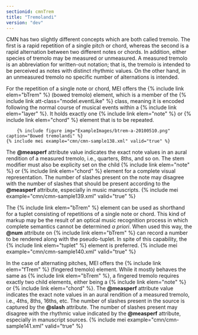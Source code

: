 ```yaml
---
sectionid: cmnTrem
title: "Tremolandi"
version: "dev"
---
```


CMN has two slightly different concepts which are both called tremolo. The first is a rapid repetition of a single pitch or chord, whereas the second is a rapid alternation between two different notes or chords. In addition, either species of tremolo may be measured or unmeasured. A measured tremolo is an abbreviation for written-out notation; that is, the tremolo is intended to be perceived as notes with distinct rhythmic values. On the other hand, in an unmeasured tremolo no specific number of alternations is intended.

For the repetition of a single note or chord, MEI offers the {% include link elem="bTrem" %} (bowed tremolo) element, which is a member of the {% include link att-class="model.eventLike" %} class, meaning it is encoded following the normal course of musical events within a {% include link elem="layer" %}. It holds exactly one {% include link elem="note" %} or {% include link elem="chord" %} element that is to be repeated.

        {% include figure img="ExampleImages/btrem-a-20100510.png" caption="Bowed tremolandi" %}
    {% include mei example="cmn/cmn-sample138.xml" valid="true" %}
    
The **@measperf** attribute value indicates the exact note values in an aural rendition of a measured tremolo, i.e., quarters, 8ths, and so on. The stem modifier must also be explicity set on the child {% include link elem="note" %} or {% include link elem="chord" %} element for a complete visual representation. The number of slashes present on the note may disagree with the number of slashes that should be present according to the **@measperf** attribute, especially in music manuscripts.
{% include mei example="cmn/cmn-sample139.xml" valid="true" %}
    
The {% include link elem="bTrem" %} element can be used as shorthand for a tuplet consisting of repetitions of a single note or chord. This kind of markup may be the result of an optical music recognition process in which complete semantics cannot be determined *a priori*. When used this way, the **@num** attribute on {% include link elem="bTrem" %} can record a number to be rendered along with the pseudo-tuplet. In spite of this capability, the {% include link elem="tuplet" %} element is preferred.
{% include mei example="cmn/cmn-sample140.xml" valid="true" %}
    
In the case of alternating pitches, MEI offers the {% include link elem="fTrem" %} (fingered tremolo) element. While it mostly behaves the same as {% include link elem="bTrem" %}, a fingered tremolo requires exactly two child elements, either being a {% include link elem="note" %} or {% include link elem="chord" %}. The **@measperf** attribute value indicates the exact note values in an aural rendition of a measured tremolo, i.e., 4ths, 8ths, 16ths, etc. The number of slashes present in the source is captured by the **@slash** attribute. The number of slashes present may disagree with the rhythmic value indicated by the **@measperf** attribute, especially in manuscript sources.
{% include mei example="cmn/cmn-sample141.xml" valid="true" %}
    